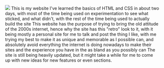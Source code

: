 <img src="https://github.com/JuneSSai/JuneSSai.net/blob/main/RepositoryCover.png?raw=true">
This is my website
I've learned the basics of HTML and CSS in about two days, with most of the time being used on experimentation to see what sticked, and what didn't, with the rest of the time being used to actually build the site
This website has the purpose of trying to bring the old attitude of the 2000s internet, hence why the site has this "retro" look to it, with it being mostly a personal site for me to talk and post the thing I like, with me trying my best to make it as unique and memorable as I possible can, and absolutely avoid everything the internet is doing nowadays to make their sites and the experience you have in the as bland as you possibly can
The site is still being heavily updated, but it might take a while for me to come up with new ideas for new features or even sections.

